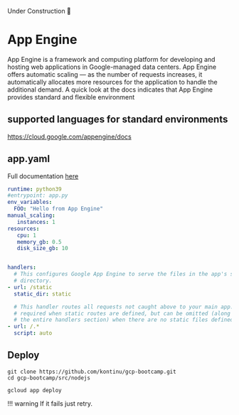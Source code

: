 Under Construction 🚧

<!-- https://medium.com/the-node-js-collection/time-to-hello-world-part4-gae-17408c0ef5f6 -->


# App Engine

App Engine is a framework and computing platform for developing and hosting web applications in Google-managed data centers. App Engine offers automatic scaling — as the number of requests increases, it automatically allocates more resources for the application to handle the additional demand.
A quick look at the docs indicates that App Engine provides standard and flexible environment


## supported languages for standard environments

https://cloud.google.com/appengine/docs


## app.yaml

Full documentation [here](https://cloud.google.com/appengine/docs/flexible/python/reference/app-yaml)


```yaml
runtime: python39
#entrypoint: app.py
env_variables:
  FOO: "Hello from App Engine"
manual_scaling:
   instances: 1
resources:
   cpu: 1
   memory_gb: 0.5
   disk_size_gb: 10


handlers:
  # This configures Google App Engine to serve the files in the app's static
  # directory.
- url: /static
  static_dir: static

  # This handler routes all requests not caught above to your main app. It is
  # required when static routes are defined, but can be omitted (along with
  # the entire handlers section) when there are no static files defined.
- url: /.*
  script: auto

```


## Deploy


```
git clone https://github.com/kontinu/gcp-bootcamp.git
cd gcp-bootcamp/src/nodejs

gcloud app deploy
```

!!! warning
    If it fails just retry.

